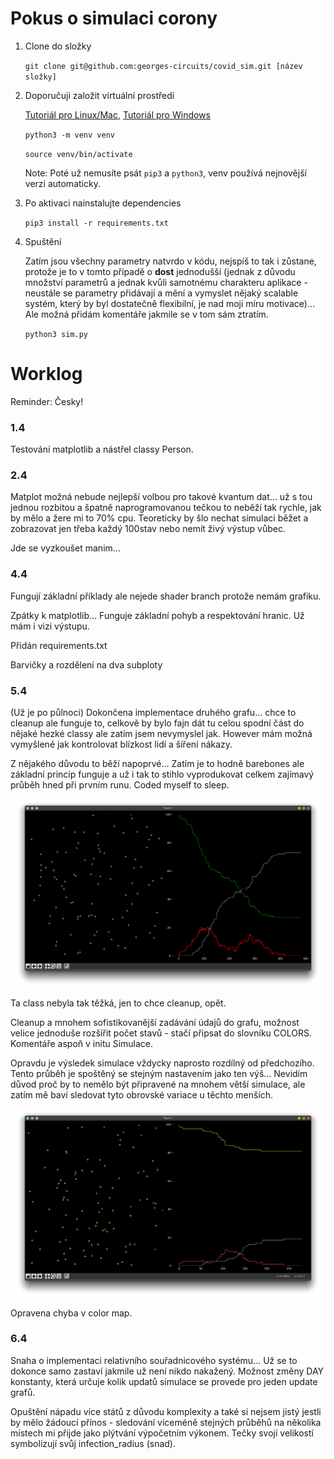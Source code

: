# Pokus o simulaci corony
1. Clone do složky
    
    ```git clone git@github.com:georges-circuits/covid_sim.git [název složky]```

2. Doporučuji založit virtuální prostředí
    
    [Tutoriál pro Linux/Mac](https://www.youtube.com/watch?v=Kg1Yvry_Ydk), [Tutoriál pro Windows](https://www.youtube.com/watch?v=APOPm01BVrk)

    ```python3 -m venv venv```

    ```source venv/bin/activate```

    Note: Poté už nemusíte psát ```pip3``` a ```python3```, venv používá nejnovější verzi automaticky.

3. Po aktivaci nainstalujte dependencies
    
    ```pip3 install -r requirements.txt ```

4. Spuštění
    
    Zatím jsou všechny parametry natvrdo v kódu, nejspíš to tak i zůstane, protože je to v tomto případě o **dost** jednodušší (jednak z důvodu množství parametrů a jednak kvůli samotnému charakteru aplikace - neustále se parametry přidávají a mění a vymyslet nějaký scalable systém, který by byl dostatečně flexibilní, je nad moji míru motivace)... Ale možná přidám komentáře jakmile se v tom sám ztratím.

    ```python3 sim.py```

# Worklog
Reminder: Česky!

### 1.4
Testování matplotlib a nástřel classy Person.

### 2.4
Matplot možná nebude nejlepší volbou pro takové kvantum dat... už s tou jednou rozbitou a špatně naprogramovanou tečkou to neběží tak rychle, jak by mělo a žere mi to 70% cpu. Teoreticky by šlo nechat simulaci běžet a zobrazovat jen třeba každý 100stav nebo nemít živý výstup vůbec.

Jde se vyzkoušet manim...

### 4.4
Fungují základní příklady ale nejede shader branch protože nemám grafiku.

Zpátky k matplotlib...
Funguje základní pohyb a respektování hranic.
Už mám i vizi výstupu.

Přidán requirements.txt

Barvičky a rozdělení na dva subploty

### 5.4
(Už je po půlnoci)
Dokončena implementace druhého grafu... chce to cleanup ale funguje to, celkově by bylo fajn dát tu celou spodní část do nějaké hezké classy ale zatím jsem nevymyslel jak. However mám možná vymyšlené jak kontrolovat blízkost lidí a šíření nákazy.

Z nějakého důvodu to běží napoprvé... Zatím je to hodně barebones ale základní princip funguje a už i tak to stihlo vyprodukovat celkem zajímavý průběh hned při prvním runu. Coded myself to sleep.

![first run](samples/first_run.png)

Ta class nebyla tak těžká, jen to chce cleanup, opět.

Cleanup a mnohem sofistikovanější zadávání údajů do grafu, možnost velice jednoduše rozšířit počet stavů - stačí připsat do slovníku COLORS. Komentáře aspoň v initu Simulace.

Opravdu je výsledek simulace vždycky naprosto rozdílný od předchozího. Tento průběh je spoštěný se stejným nastavením jako ten výš... Nevidím důvod proč by to nemělo být připravené na mnohem větší simulace, ale zatím mě baví sledovat tyto obrovské variace u těchto menších.

![nth run](samples/same_settings_as_first.png)

Opravena chyba v color map.

### 6.4
Snaha o implementaci relativního souřadnicového systému... Už se to dokonce samo zastaví jakmile už není nikdo nakažený. Možnost změny DAY konstanty, která určuje kolik updatů simulace se provede pro jeden update grafů.

Opuštění nápadu více států z důvodu komplexity a také si nejsem jistý jestli by mělo žádoucí přínos - sledování víceméně stejných průběhů na několika místech mi přijde jako plýtvání výpočetním výkonem. Tečky svojí velikostí symbolizují svůj infection_radius (snad).
